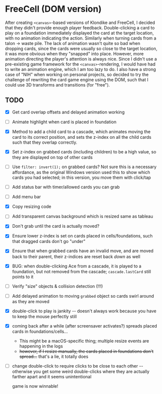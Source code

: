# FreeCell (DOM version)

After creating `<canvas>`-based versions of Klondike and FreeCell, I decided that they didn't provide enough
player feedback. Double-clicking a card to play on a foundation immediately displayed the card at the target location,
with no animation indicating the action. Similarly when turning cards from a talon -> waste pile. The lack of animation wasn't quite so bad when dropping cards, since the cards were usually so close to the target location, it was more obvious when they "snapped" into place. However, more animation directing the player's attention is always nice. Since I didn't use a pre-existing game framework for the `<canvas>`-rendering, I would have had to write an animation engine, which I am too lazy to do. I also have a strong case of "NIH" when working on personal projects, so decided to try the challenge of rewriting the card game engine using the DOM, such that I could use 3D transforms and transitions (for "free").

## TODO

- [x] Get card overlap offsets and delayed animation working
- [ ] Animate highlight when card is placed in foundation
- [x] Method to add a child card to a cascade, which animates moving the card to its correct position, and sets the z-index on all the child cards such that they overlap correctly.
- [x] Set z-index on grabbed cards (including children) to be a high value, so they are displayed on top of other cards
- [ ] Use `filter: invert(1);` on grabbed cards? Not sure this is a necessary affordance, as the original Windows version used this to show which cards you had selected; in this version, you move them with click/tap
- [ ] Add status bar with timer/allowed cards you can grab
- [ ] Add menu bar
- [x] Copy resizing code
- [ ] Add transparent canvas background which is resized same as tableau
- [x] Don't grab until the card is actually moved?
- [x] Ensure lower z-index is set on cards placed in cells/foundations, such that dragged cards don't go "under"
- [x] Ensure that when grabbed cards have an invalid move, and are moved back to their parent, their z-indices are reset back _down_ as well
- [x] BUG: when double-clicking Ace from a cascade, it is played to a foundation, but not removed from the cascade; `cascade.lastCard` still points to it
- [ ] Verify "size" objects & collision detection (!!!)
- [ ] Add delayed animation to moving `grabbed` object so cards swirl around as they are moved
- [x] double-click to play is jankity -- doesn't always work because you have to keep the mouse perfectly still
- [x] coming back after a while (after screensaver activates?) spreads placed cards in foundations/cells...
  * This might be a macOS-specific thing; multiple resize events are happening in the logs
  * ~~however, if I resize manually, the cards placed in foundations don't spread...~~ that's a lie, it totally does
- [ ] change double-click to require clicks to be close to each other -- otherwise you get some weird double-clicks where they are actually farther apart and it seems unintentional

  game is now winnable!